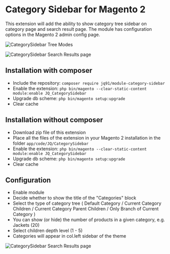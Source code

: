 # Category Sidebar for Magento 2 

This extension will add the ability to show category tree sidebar on category page and search result page. The module has configuration options in the Magento 2 admin config page.

![CategorySidebar Tree Modes](https://github.com/jq91/M2_CategorySidebar/blob/master/README-assets/tree-modes.png)

![CategorySidebar Search Results page](https://github.com/jq91/M2_CategorySidebar/blob/master/README-assets/search-page.png)

## Installation with composer
* Include the repository: `composer require jq91/module-category-sidebar`
* Enable the extension: `php bin/magento --clear-static-content module:enable JQ_CategorySidebar`
* Upgrade db scheme: `php bin/magento setup:upgrade`
* Clear cache

## Installation without composer
* Download zip file of this extension
* Place all the files of the extension in your Magento 2 installation in the folder `app/code/JQ/CategorySidebar`
* Enable the extension: `php bin/magento --clear-static-content module:enable JQ_CategorySidebar`
* Upgrade db scheme: `php bin/magento setup:upgrade`
* Clear cache

## Configuration
* Enable module 
* Decide whether to show the title of the "Categories" block
* Select the type of category tree ( Default Category / Current Category Children / Current Category Parent Children / Only Branch of Current Category )
* You can show (or hide) the number of products in a given category, e.g. Jackets (20)
* Select children depth level (1 - 5)
* Categories will appear in col.left sidebar of the theme

![CategorySidebar Search Results page](https://github.com/jq91/M2_CategorySidebar/blob/master/README-assets/config.png)
